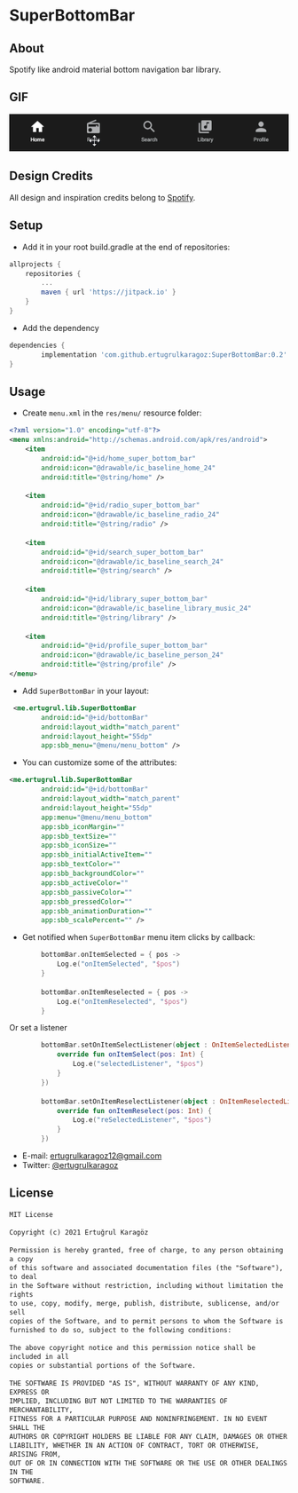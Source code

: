 # SuperBottomBar

## About
Spotify like android material bottom navigation bar library.

## GIF
<img src="https://github.com/ertugrulkaragoz/SuperBottomBar/blob/master/GIF/superbottombar.gif"/>

## Design Credits
All design and inspiration credits belong to [Spotify](https://play.google.com/store/apps/details?id=com.spotify.music&hl=tr).


## Setup
- Add it in your root build.gradle at the end of repositories:
```gradle
allprojects {
	repositories {
		...
		maven { url 'https://jitpack.io' }
	}
}
```
- Add the dependency
```gradle
dependencies {
        implementation 'com.github.ertugrulkaragoz:SuperBottomBar:0.2'
}
```

## Usage

-   Create `menu.xml` in the `res/menu/` resource folder:
```xml
<?xml version="1.0" encoding="utf-8"?>
<menu xmlns:android="http://schemas.android.com/apk/res/android">
    <item
        android:id="@+id/home_super_bottom_bar"
        android:icon="@drawable/ic_baseline_home_24"
        android:title="@string/home" />

    <item
        android:id="@+id/radio_super_bottom_bar"
        android:icon="@drawable/ic_baseline_radio_24"
        android:title="@string/radio" />

    <item
        android:id="@+id/search_super_bottom_bar"
        android:icon="@drawable/ic_baseline_search_24"
        android:title="@string/search" />

    <item
        android:id="@+id/library_super_bottom_bar"
        android:icon="@drawable/ic_baseline_library_music_24"
        android:title="@string/library" />

    <item
        android:id="@+id/profile_super_bottom_bar"
        android:icon="@drawable/ic_baseline_person_24"
        android:title="@string/profile" />
</menu>
```
- Add `SuperBottomBar` in your layout:
```xml
 <me.ertugrul.lib.SuperBottomBar
        android:id="@+id/bottomBar"
        android:layout_width="match_parent"
        android:layout_height="55dp"
        app:sbb_menu="@menu/menu_bottom" />
```
-   You can customize some of the attributes:
```xml
<me.ertugrul.lib.SuperBottomBar
        android:id="@+id/bottomBar"
        android:layout_width="match_parent"
        android:layout_height="55dp"
        app:menu="@menu/menu_bottom"
        app:sbb_iconMargin=""
        app:sbb_textSize=""
        app:sbb_iconSize=""
        app:sbb_initialActiveItem=""
        app:sbb_textColor=""
        app:sbb_backgroundColor=""
        app:sbb_activeColor=""
        app:sbb_passiveColor=""
        app:sbb_pressedColor=""
        app:sbb_animationDuration=""
        app:sbb_scalePercent="" />
```

-   Get notified when `SuperBottomBar` menu item clicks by callback:
```kotlin
        bottomBar.onItemSelected = { pos ->
            Log.e("onItemSelected", "$pos")
        }

        bottomBar.onItemReselected = { pos ->
            Log.e("onItemReselected", "$pos")
        }
```
Or set a listener
```kotlin 
        bottomBar.setOnItemSelectListener(object : OnItemSelectedListener {
            override fun onItemSelect(pos: Int) {
                Log.e("selectedListener", "$pos")
            }
        })

        bottomBar.setOnItemReselectListener(object : OnItemReselectedListener {
            override fun onItemReselect(pos: Int) {
                Log.e("reSelectedListener", "$pos")
            }
        })
```



- E-mail: ertugrulkaragoz12@gmail.com
- Twitter: [@ertugruIkaragoz](https://twitter.com/ertugruIkaragoz)

## License
```
MIT License

Copyright (c) 2021 Ertuğrul Karagöz

Permission is hereby granted, free of charge, to any person obtaining a copy
of this software and associated documentation files (the "Software"), to deal
in the Software without restriction, including without limitation the rights
to use, copy, modify, merge, publish, distribute, sublicense, and/or sell
copies of the Software, and to permit persons to whom the Software is
furnished to do so, subject to the following conditions:

The above copyright notice and this permission notice shall be included in all
copies or substantial portions of the Software.

THE SOFTWARE IS PROVIDED "AS IS", WITHOUT WARRANTY OF ANY KIND, EXPRESS OR
IMPLIED, INCLUDING BUT NOT LIMITED TO THE WARRANTIES OF MERCHANTABILITY,
FITNESS FOR A PARTICULAR PURPOSE AND NONINFRINGEMENT. IN NO EVENT SHALL THE
AUTHORS OR COPYRIGHT HOLDERS BE LIABLE FOR ANY CLAIM, DAMAGES OR OTHER
LIABILITY, WHETHER IN AN ACTION OF CONTRACT, TORT OR OTHERWISE, ARISING FROM,
OUT OF OR IN CONNECTION WITH THE SOFTWARE OR THE USE OR OTHER DEALINGS IN THE
SOFTWARE.
```
